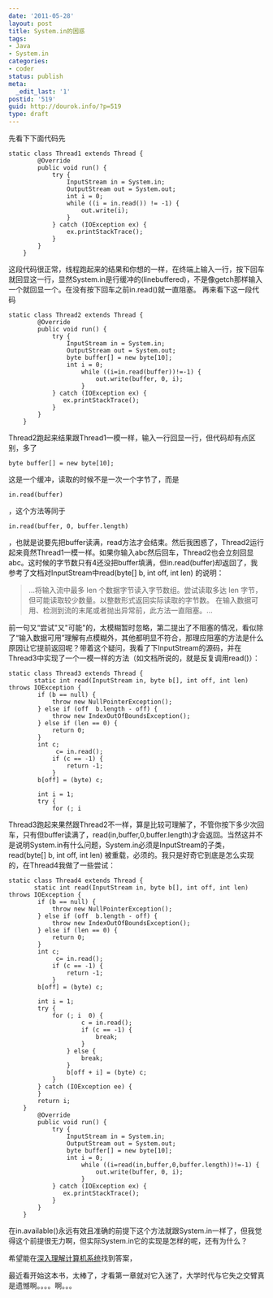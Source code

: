 ```yaml
---
date: '2011-05-28'
layout: post
title: System.in的困惑
tags:
- Java
- System.in
categories:
- coder
status: publish
meta:
  _edit_last: '1'
postid: '519'
guid: http://dourok.info/?p=519
type: draft
---
```

先看下下面代码先

    static class Thread1 extends Thread {
            @Override
            public void run() {
                try {
                    InputStream in = System.in;
                    OutputStream out = System.out;
                    int i = 0;
                    while ((i = in.read()) != -1) {
                        out.write(i);
                    }
                } catch (IOException ex) {
                    ex.printStackTrace();
                }
            }
        }

这段代码很正常，线程跑起来的结果和你想的一样，在终端上输入一行，按下回车就回显这一行，显然System.in是行缓冲的(linebuffered)，不是像getch那样输入一个就回显一个。在没有按下回车之前in.read()就一直阻塞。
再来看下这一段代码

    static class Thread2 extends Thread {
            @Override
            public void run() {
                try {
                    InputStream in = System.in;
                    OutputStream out = System.out;
                    byte buffer[] = new byte[10];
                    int i = 0;
                        while ((i=in.read(buffer))!=-1) {
                            out.write(buffer, 0, i);
                        }
                } catch (IOException ex) {
                   ex.printStackTrace();
                }
            }
        }

Thread2跑起来结果跟Thread1一模一样，输入一行回显一行，但代码却有点区别，多了

    byte buffer[] = new byte[10];

这是一个缓冲，读取的时候不是一次一个字节了，而是

    in.read(buffer)

，这个方法等同于

    in.read(buffer, 0, buffer.length)

，也就是说要先把buffer读满，read方法才会结束。然后我困惑了，Thread2运行起来竟然Thread1一模一样。如果你输入abc然后回车，Thread2也会立刻回显abc。这时候的字节数只有4还没把buffer填满，但in.read(buffer)却返回了，我参考了文档对InputStream中read(byte[]
b, int off, int len) 的说明：

> ...将输入流中最多 len 个数据字节读入字节数组。尝试读取多达 len
> 字节，但可能读取较少数量。以整数形式返回实际读取的字节数。
> 在输入数据可用、检测到流的末尾或者抛出异常前，此方法一直阻塞。...

前一句又“尝试"又"可能"的，太模糊暂时忽略，第二提出了不阻塞的情况，看似除了“输入数据可用”理解有点模糊外，其他都明显不符合，那理应阻塞的方法是什么原因让它提前返回呢？带着这个疑问，我看了下InputStream的源码，并在Thread3中实现了一个一模一样的方法（如文档所说的，就是反复调用read()）：

    static class Thread3 extends Thread {
           static int read(InputStream in, byte b[], int off, int len) throws IOException {
            if (b == null) {
                throw new NullPointerException();
            } else if (off  b.length - off) {
                throw new IndexOutOfBoundsException();
            } else if (len == 0) {
                return 0;
            }
            int c;
                 c= in.read();
                if (c == -1) {
                    return -1;
                }
            b[off] = (byte) c;

            int i = 1;
            try {
                for (; i 

Thread3跑起来果然跟Thread2不一样，算是比较可理解了，不管你按下多少次回车，只有但buffer读满了，read(in,buffer,0,buffer.length)才会返回。当然这并不是说明System.in有什么问题，System.in必须是InputStream的子类，read(byte[]
b, int off, int len)
被重载，必须的。我只是好奇它到底是怎么实现的，在Thread4我做了一些尝试：

    static class Thread4 extends Thread {
           static int read(InputStream in, byte b[], int off, int len) throws IOException {
            if (b == null) {
                throw new NullPointerException();
            } else if (off  b.length - off) {
                throw new IndexOutOfBoundsException();
            } else if (len == 0) {
                return 0;
            }
            int c;
                 c= in.read();
                if (c == -1) {
                    return -1;
                }
            b[off] = (byte) c;

            int i = 1;
            try {
                for (; i  0) {
                        c = in.read();
                        if (c == -1) {
                            break;
                        }
                    } else {
                        break;
                    }
                    b[off + i] = (byte) c;
                }
            } catch (IOException ee) {
            }
            return i;
        }
            @Override
            public void run() {
                try {
                    InputStream in = System.in;
                    OutputStream out = System.out;
                    byte buffer[] = new byte[10];
                    int i = 0;
                        while ((i=read(in,buffer,0,buffer.length))!=-1) {
                            out.write(buffer, 0, i);
                        }
                } catch (IOException ex) {
                   ex.printStackTrace();
                }
            }
        }

在in.available()永远有效且准确的前提下这个方法就跟System.in一样了，但我觉得这个前提很无力啊，但实际System.in它的实现是怎样的呢，还有为什么？

希望能在[深入理解计算机系统](http://book.douban.com/subject/1230413/)找到答案，

最近看开始这本书，太棒了，才看第一章就对它入迷了，大学时代与它失之交臂真是遗憾啊。。。。啊。。。
